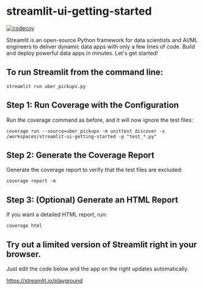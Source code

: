 # streamlit-ui-getting-started

[![codecov](https://codecov.io/gh/username/repository/branch/main/graph/badge.svg)](https://codecov.io/gh/username/repository)

Streamlit is an open-source Python framework for data scientists and AI/ML engineers to deliver dynamic data apps with only a few lines of code. Build and deploy powerful data apps in minutes. Let's get started!

## To run Streamlit from the command line:
```
streamlit run uber_pickups.py
```

## Step 1: Run Coverage with the Configuration
Run the coverage command as before, and it will now ignore the test files:

```
coverage run --source=uber_pickups -m unittest discover -s /workspaces/streamlit-ui-getting-started -p "test_*.py"
```

## Step 2: Generate the Coverage Report
Generate the coverage report to verify that the test files are excluded:
```
coverage report -m
```

## Step 3: (Optional) Generate an HTML Report
If you want a detailed HTML report, run:
```
coverage html
```


## Try out a limited version of Streamlit right in your browser.

Just edit the code below and the app on the right updates automatically. 

https://streamlit.io/playground



